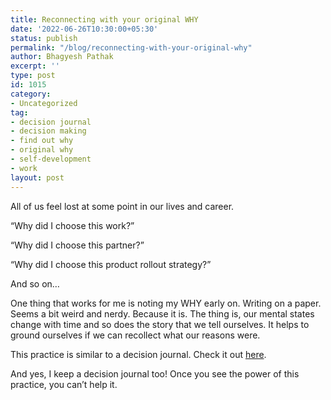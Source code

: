 ```yaml
---
title: Reconnecting with your original WHY
date: '2022-06-26T10:30:00+05:30'
status: publish
permalink: "/blog/reconnecting-with-your-original-why"
author: Bhagyesh Pathak
excerpt: ''
type: post
id: 1015
category:
- Uncategorized
tag:
- decision journal
- decision making
- find out why
- original why
- self-development
- work
layout: post
---
```


All of us feel lost at some point in our lives and career.

“Why did I choose this work?”

“Why did I choose this partner?”

“Why did I choose this product rollout strategy?”

And so on…

One thing that works for me is noting my WHY early on. Writing on a paper. Seems a bit weird and nerdy. Because it is. The thing is, our mental states change with time and so does the story that we tell ourselves. It helps to ground ourselves if we can recollect what our reasons were.

This practice is similar to a decision journal. Check it out [here](https://fs.blog/wp-content/uploads/2017/02/decision-journal_draft3.pdf).

And yes, I keep a decision journal too! Once you see the power of this practice, you can’t help it.